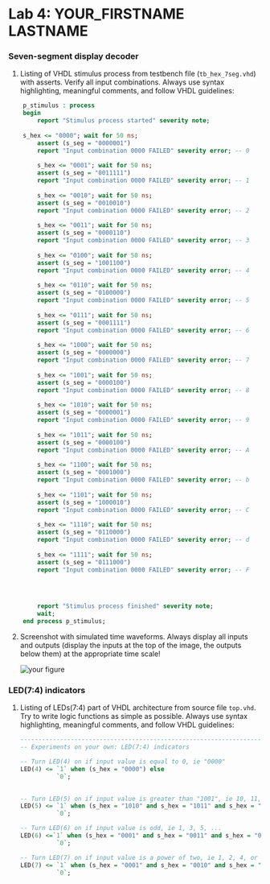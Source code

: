 # Lab 4: YOUR_FIRSTNAME LASTNAME

### Seven-segment display decoder

1. Listing of VHDL stimulus process from testbench file (`tb_hex_7seg.vhd`) with asserts. Verify all input combinations. Always use syntax highlighting, meaningful comments, and follow VHDL guidelines:

```vhdl
    p_stimulus : process
    begin
        report "Stimulus process started" severity note;
	
	s_hex <= "0000"; wait for 50 ns;
        assert (s_seg = "0000001")
        report "Input combination 0000 FAILED" severity error; -- 0
        
        s_hex <= "0001"; wait for 50 ns;
        assert (s_seg = "0011111")
        report "Input combination 0000 FAILED" severity error; -- 1
        
        s_hex <= "0010"; wait for 50 ns;
        assert (s_seg = "0010010")
        report "Input combination 0000 FAILED" severity error; -- 2
        
        s_hex <= "0011"; wait for 50 ns;
        assert (s_seg = "0000110")
        report "Input combination 0000 FAILED" severity error; -- 3
        
        s_hex <= "0100"; wait for 50 ns;
        assert (s_seg = "1001100")
        report "Input combination 0000 FAILED" severity error; -- 4
        
        s_hex <= "0110"; wait for 50 ns;
		assert (s_seg = "0100000")
        report "Input combination 0000 FAILED" severity error; -- 5
        
        s_hex <= "0111"; wait for 50 ns;
        assert (s_seg = "0001111")
        report "Input combination 0000 FAILED" severity error; -- 6
        
        s_hex <= "1000"; wait for 50 ns;
        assert (s_seg = "0000000")
        report "Input combination 0000 FAILED" severity error; -- 7
        
        s_hex <= "1001"; wait for 50 ns;
        assert (s_seg = "0000100")
        report "Input combination 0000 FAILED" severity error; -- 8
        
        s_hex <= "1010"; wait for 50 ns;
        assert (s_seg = "0000001")
        report "Input combination 0000 FAILED" severity error; -- 9
        
        s_hex <= "1011"; wait for 50 ns;
        assert (s_seg = "0000100")
        report "Input combination 0000 FAILED" severity error; -- A
        
        s_hex <= "1100"; wait for 50 ns;
        assert (s_seg = "0001000")
        report "Input combination 0000 FAILED" severity error; -- b
        
        s_hex <= "1101"; wait for 50 ns;
        assert (s_seg = "1000010")
        report "Input combination 0000 FAILED" severity error; -- C
        
        s_hex <= "1110"; wait for 50 ns;
        assert (s_seg = "0110000")
        report "Input combination 0000 FAILED" severity error; -- d
        
        s_hex <= "1111"; wait for 50 ns;
        assert (s_seg = "0111000")
        report "Input combination 0000 FAILED" severity error; -- F
      
      


        report "Stimulus process finished" severity note;
        wait;
    end process p_stimulus;
```

2. Screenshot with simulated time waveforms. Always display all inputs and outputs (display the inputs at the top of the image, the outputs below them) at the appropriate time scale!

   ![your figure]()

### LED(7:4) indicators

1. Listing of LEDs(7:4) part of VHDL architecture from source file `top.vhd`. Try to write logic functions as simple as possible. Always use syntax highlighting, meaningful comments, and follow VHDL guidelines:

   ```vhdl
   --------------------------------------------------------------------
   -- Experiments on your own: LED(7:4) indicators

   -- Turn LED(4) on if input value is equal to 0, ie "0000"
   LED(4) <= `1` when (s_hex = "0000") else
       	     `0`; 
       

   -- Turn LED(5) on if input value is greater than "1001", ie 10, 11, 12, ...
   LED(5) <= `1` when (s_hex = "1010" and s_hex = "1011" and s_hex = "1100" and s_hex = "1101" and s_hex = "1110" and s_hex = "1111" ) else
       	     `0`;

   -- Turn LED(6) on if input value is odd, ie 1, 3, 5, ...
   LED(6) <=`1` when (s_hex = "0001" and s_hex = "0011" and s_hex = "0101" and s_hex = "0110" and s_hex = "1001" and s_hex = "1011" and s_hex = "1101" and s_hex ="1111") else
       	     `0`;

   -- Turn LED(7) on if input value is a power of two, ie 1, 2, 4, or 8
   LED(7) <= `1` when (s_hex = "0001" and s_hex = "0010" and s_hex = "0100" and s_hex = "1000") else
       	     `0`;
  
